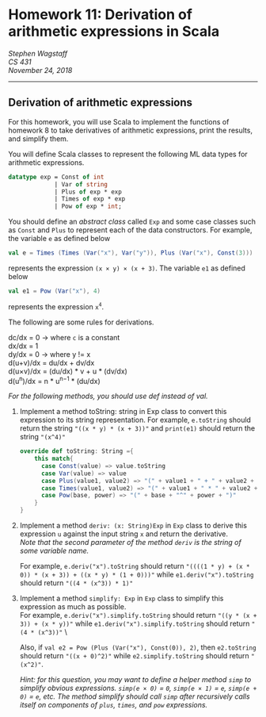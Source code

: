 Homework 11: Derivation of arithmetic expressions in Scala 
==========================================================

*Stephen Wagstaff* \
*CS 431* \
*November 24, 2018*

---

Derivation of arithmetic expressions
------------------------------------

For this homework, you will use Scala to implement the functions of homework
8 to take derivatives of arithmetic expressions, print the results, and simplify
them.

You will define Scala classes to represent the following ML data types for
arithmetic expressions.

```SML
datatype exp = Const of int
             | Var of string
             | Plus of exp * exp
             | Times of exp * exp
             | Pow of exp * int;
```

You should define an *abstract class* called `Exp` and some case classes such as
`Const` and `Plus` to represent each of the data constructors.
For example, the variable `e` as defined below

```scala
val e = Times (Times (Var("x"), Var("y")), Plus (Var("x"), Const(3)))
```

represents the expression `(x × y) × (x + 3)`. The variable `e1` as defined below

```scala
val e1 = Pow (Var("x"), 4)
```

represents the expression `x`<sup>`4`</sup>.

The following are some rules for derivations.

  dc/dx = 0   -> where `c` is a constant \
  dx/dx = 1 \
  dy/dx = 0   -> where y != x \
  d(u+v)/dx = du/dx + dv/dx \
  d(u×v)/dx = (du/dx) * v + u * (dv/dx) \
  d(u<sup>n</sup>)/dx = n * u<sup>n−1</sup> * (du/dx)
  
*For the following methods, you should use def instead of val.*

1. Implement a method toString: string in Exp class to convert this expression to its string representation.
For example, `e.toString` should return the string `"((x * y) * (x + 3))"` and `print(e1)` should return the string
`"(x^4)"`

    ```scala
    override def toString: String ={
        this match{
          case Const(value) => value.toString
          case Var(value) => value
          case Plus(value1, value2) => "(" + value1 + " + " + value2 + ")"
          case Times(value1, value2) => "(" + value1 + " * " + value2 + ")"
          case Pow(base, power) => "(" + base + "^" + power + ")"
        }
    }
    ```

2. Implement a method `deriv: (x: String)Exp` in `Exp` class to derive this expression `u` against the input string `x` 
and return the derivative. \
*Note that the second parameter of the method `deriv` is the string of some variable name.*

    For example, `e.deriv("x").toString` should return `"((((1 * y) + (x * 0)) * (x + 3)) + ((x * y) * (1 + 0)))"` 
    while `e1.deriv("x").toString` should return `"((4 * (x^3)) * 1)"`


3. Implement a method `simplify: Exp` in `Exp` class to simplify this expression as much as possible. \
For example, `e.deriv("x").simplify.toString` should return `"((y * (x + 3)) + (x * y))"` while 
`e1.deriv("x").simplify.toString` should return `"(4 * (x^3))"` \

    Also, if `val e2 = Pow (Plus (Var("x"), Const(0)), 2)`, then `e2.toString` should return `"((x + 0)^2)"` while 
    `e2.simplify.toString` should return `"(x^2)"`.
    
    *Hint: for this question, you may want to define a helper method `simp` to
    simplify obvious expressions. `simp(e × 0)` = `0`, `simp(e × 1)` = `e`, `simp(e + 0)` = `e`, etc. The method simplify 
    should call `simp` after recursively calls itself on components of `plus`, `times`, and `pow` expressions.*